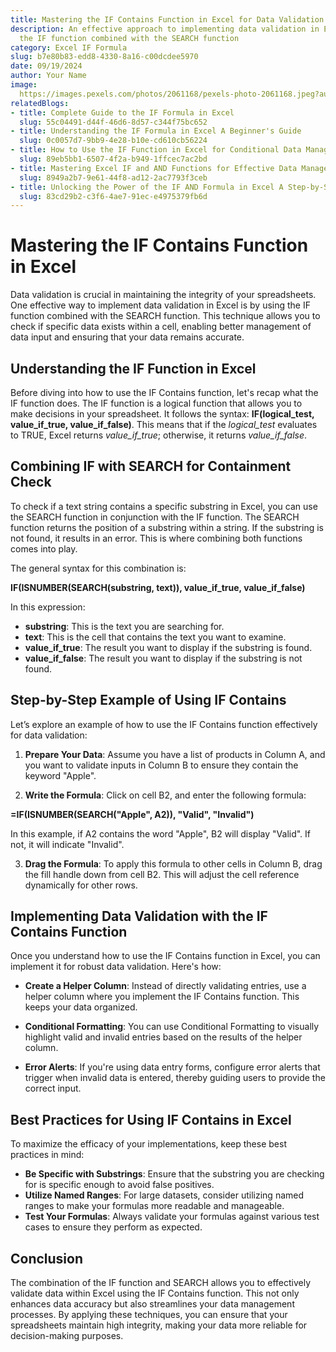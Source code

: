 ```yaml
---
title: Mastering the IF Contains Function in Excel for Data Validation
description: An effective approach to implementing data validation in Excel using
  the IF function combined with the SEARCH function
category: Excel IF Formula
slug: b7e80b83-edd8-4330-8a16-c00dcdee5970
date: 09/19/2024
author: Your Name
image: 
  https://images.pexels.com/photos/2061168/pexels-photo-2061168.jpeg?auto=compress&cs=tinysrgb&w=600
relatedBlogs:
- title: Complete Guide to the IF Formula in Excel
  slug: 55c04491-d44f-46d6-8d57-c344f75bc652
- title: Understanding the IF Formula in Excel A Beginner's Guide
  slug: 0c0057d7-9bb9-4e28-b10e-cd610cb56224
- title: How to Use the IF Function in Excel for Conditional Data Management
  slug: 89eb5bb1-6507-4f2a-b949-1ffcec7ac2bd
- title: Mastering Excel IF and AND Functions for Effective Data Management
  slug: 8949a2b7-9e61-44f8-ad12-2ac7793f3ceb
- title: Unlocking the Power of the IF AND Formula in Excel A Step-by-Step Guide
  slug: 83cd29b2-c3f6-4ae7-91ec-e4975379fb6d
---
```


# Mastering the IF Contains Function in Excel

Data validation is crucial in maintaining the integrity of your spreadsheets. One effective way to implement data validation in Excel is by using the IF function combined with the SEARCH function. This technique allows you to check if specific data exists within a cell, enabling better management of data input and ensuring that your data remains accurate.

## Understanding the IF Function in Excel

Before diving into how to use the IF Contains function, let's recap what the IF function does. The IF function is a logical function that allows you to make decisions in your spreadsheet. It follows the syntax: **IF(logical_test, value_if_true, value_if_false)**. This means that if the *logical_test* evaluates to TRUE, Excel returns *value_if_true*; otherwise, it returns *value_if_false*.

## Combining IF with SEARCH for Containment Check

To check if a text string contains a specific substring in Excel, you can use the SEARCH function in conjunction with the IF function. The SEARCH function returns the position of a substring within a string. If the substring is not found, it results in an error. This is where combining both functions comes into play.

The general syntax for this combination is:

**IF(ISNUMBER(SEARCH(substring, text)), value_if_true, value_if_false)**

In this expression:
- **substring**: This is the text you are searching for.
- **text**: This is the cell that contains the text you want to examine.
- **value_if_true**: The result you want to display if the substring is found.
- **value_if_false**: The result you want to display if the substring is not found.

## Step-by-Step Example of Using IF Contains

Let’s explore an example of how to use the IF Contains function effectively for data validation:

1. **Prepare Your Data**: Assume you have a list of products in Column A, and you want to validate inputs in Column B to ensure they contain the keyword "Apple".

2. **Write the Formula**: Click on cell B2, and enter the following formula:

**=IF(ISNUMBER(SEARCH("Apple", A2)), "Valid", "Invalid")**

In this example, if A2 contains the word "Apple", B2 will display "Valid". If not, it will indicate "Invalid".

3. **Drag the Formula**: To apply this formula to other cells in Column B, drag the fill handle down from cell B2. This will adjust the cell reference dynamically for other rows.

## Implementing Data Validation with the IF Contains Function

Once you understand how to use the IF Contains function in Excel, you can implement it for robust data validation. Here's how:

- **Create a Helper Column**: Instead of directly validating entries, use a helper column where you implement the IF Contains function. This keeps your data organized.

- **Conditional Formatting**: You can use Conditional Formatting to visually highlight valid and invalid entries based on the results of the helper column.

- **Error Alerts**: If you're using data entry forms, configure error alerts that trigger when invalid data is entered, thereby guiding users to provide the correct input.

## Best Practices for Using IF Contains in Excel

To maximize the efficacy of your implementations, keep these best practices in mind:

- **Be Specific with Substrings**: Ensure that the substring you are checking for is specific enough to avoid false positives.
- **Utilize Named Ranges**: For large datasets, consider utilizing named ranges to make your formulas more readable and manageable.
- **Test Your Formulas**: Always validate your formulas against various test cases to ensure they perform as expected.

## Conclusion

The combination of the IF function and SEARCH allows you to effectively validate data within Excel using the IF Contains function. This not only enhances data accuracy but also streamlines your data management processes. By applying these techniques, you can ensure that your spreadsheets maintain high integrity, making your data more reliable for decision-making purposes.